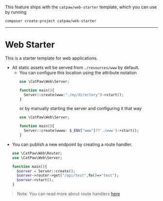 This feature ships with the `catpaw/web-starter` template, which you can use by running<br/>
```
composer create-project catpaw/web-starter
```
<hr/>

# Web Starter

This is a starter template for web applications.

- All static assets will be served from `./resources/www` by default.
  - You can configure this location using the attribute notation
    ```php
    use \CatPaw\Web\Server;

    function main(){
      Server::create(www:"./my/directory")->start();
    }
    ```
    or by manually starting the server and configuring it that way
    ```php
    use \CatPaw\Web\Server;

    function main(){
      Server::create(wwww: $_ENV["www"]??'./www')->start();
    }
    ```
- You can publish a new endpoint by creating a route handler.
  ```php
  use \CatPaw\Web\Router;
  use \CatPaw\Web\Server;
  
  function main(){
    $server = Server::create();
    $server->router->get("/api/test",fn()=>"test");
    $server->start();
  }
  ```

> Note: You can read more about route handlers [here](./1.routes.md)